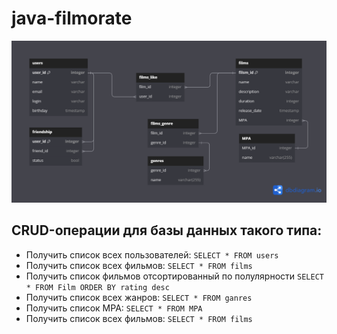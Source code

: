 # java-filmorate
![ER-diagram for DB this app](https://github.com/AlexeyBogdanov92/java-filmorate/blob/main/DB_schema.png)

## CRUD-операции для базы данных такого типа:
* Получить список всех пользователей:
  `SELECT * FROM users`
* Получить список всех фильмов:
  `SELECT * FROM films`
* Получить список фильмов отсортированный по полулярности
  `SELECT * FROM Film ORDER BY rating desc`  
* Получить список всех жанров:
  `SELECT * FROM ganres`
* Получить список MPA:
  `SELECT * FROM MPA`
* Получить список всех фильмов:
  `SELECT * FROM films`
